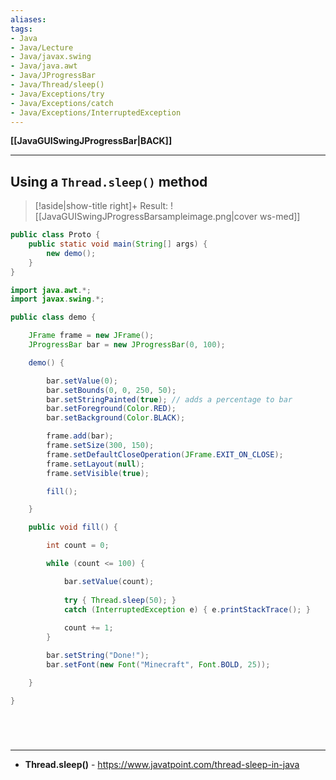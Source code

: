 ```yaml
---
aliases:
tags:
- Java
- Java/Lecture
- Java/javax.swing
- Java/java.awt
- Java/JProgressBar
- Java/Thread/sleep()
- Java/Exceptions/try
- Java/Exceptions/catch
- Java/Exceptions/InterruptedException
---
```

**[[JavaGUISwingJProgressBar|BACK]]**

---
## Using a `Thread.sleep()` method
>[!aside|show-title right]+ Result:
> ![[JavaGUISwingJProgressBarsampleimage.png|cover ws-med]]

```java
public class Proto {
    public static void main(String[] args) {
        new demo();
    }
}
```
```java
import java.awt.*;
import javax.swing.*;

public class demo {

    JFrame frame = new JFrame();
    JProgressBar bar = new JProgressBar(0, 100);

    demo() {

        bar.setValue(0);
        bar.setBounds(0, 0, 250, 50);
        bar.setStringPainted(true); // adds a percentage to bar
        bar.setForeground(Color.RED);
        bar.setBackground(Color.BLACK);

        frame.add(bar);
        frame.setSize(300, 150);
        frame.setDefaultCloseOperation(JFrame.EXIT_ON_CLOSE);
        frame.setLayout(null);
        frame.setVisible(true);

        fill();

    }

    public void fill() {

        int count = 0;

        while (count <= 100) {

            bar.setValue(count);
            
            try { Thread.sleep(50); }
            catch (InterruptedException e) { e.printStackTrace(); }
            
            count += 1;
        }

        bar.setString("Done!");
        bar.setFont(new Font("Minecraft", Font.BOLD, 25));

    }

}
```

<br>

# 
---
- **Thread.sleep()** - https://www.javatpoint.com/thread-sleep-in-java
